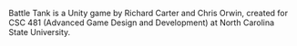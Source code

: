 Battle Tank is a Unity game by Richard Carter and Chris Orwin, created for CSC 481 (Advanced Game Design and Development) at North Carolina State University.